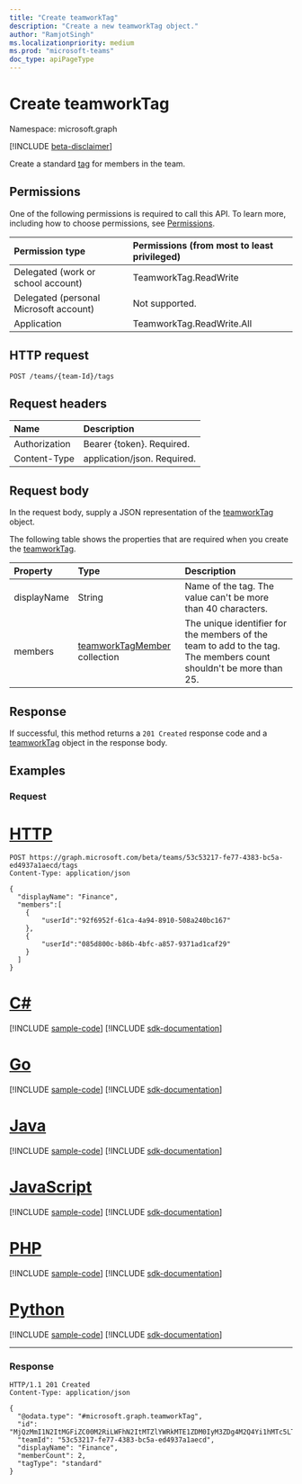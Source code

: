 ```yaml
---
title: "Create teamworkTag"
description: "Create a new teamworkTag object."
author: "RamjotSingh"
ms.localizationpriority: medium
ms.prod: "microsoft-teams"
doc_type: apiPageType
---
```


# Create teamworkTag
Namespace: microsoft.graph

[!INCLUDE [beta-disclaimer](../../includes/beta-disclaimer.md)]

Create a standard [tag](../resources/teamworktag.md) for members in the team. 

## Permissions
One of the following permissions is required to call this API. To learn more, including how to choose permissions, see [Permissions](/graph/permissions-reference).

|Permission type|Permissions (from most to least privileged)|
|:---|:---|
|Delegated (work or school account)|TeamworkTag.ReadWrite|
|Delegated (personal Microsoft account)|Not supported.|
|Application|TeamworkTag.ReadWrite.All|

## HTTP request

<!-- {
  "blockType": "ignored"
}
-->
``` http
POST /teams/{team-Id}/tags
```

## Request headers
|Name|Description|
|:---|:---|
|Authorization|Bearer {token}. Required.|
|Content-Type|application/json. Required.|

## Request body
In the request body, supply a JSON representation of the [teamworkTag](../resources/teamworktag.md) object.

The following table shows the properties that are required when you create the [teamworkTag](../resources/teamworktag.md).

|Property|Type|Description|
|:---|:---|:---|
|displayName|String|Name of the tag. The value can't be more than 40 characters.|
|members| [teamworkTagMember](../resources/teamworktagmember.md) collection | The unique identifier for the members of the team to add to the tag. The members count shouldn't be more than 25.|



## Response

If successful, this method returns a `201 Created` response code and a [teamworkTag](../resources/teamworktag.md) object in the response body.

## Examples

### Request


# [HTTP](#tab/http)
<!-- {
  "blockType": "request",
  "name": "create_teamworktag_from"
}
-->
``` http
POST https://graph.microsoft.com/beta/teams/53c53217-fe77-4383-bc5a-ed4937a1aecd/tags
Content-Type: application/json

{
  "displayName": "Finance",
  "members":[
	{
		"userId":"92f6952f-61ca-4a94-8910-508a240bc167"
	},
	{
		"userId":"085d800c-b86b-4bfc-a857-9371ad1caf29"
	}
  ]
}
```

# [C#](#tab/csharp)
[!INCLUDE [sample-code](../includes/snippets/csharp/create-teamworktag-from-csharp-snippets.md)]
[!INCLUDE [sdk-documentation](../includes/snippets/snippets-sdk-documentation-link.md)]

# [Go](#tab/go)
[!INCLUDE [sample-code](../includes/snippets/go/create-teamworktag-from-go-snippets.md)]
[!INCLUDE [sdk-documentation](../includes/snippets/snippets-sdk-documentation-link.md)]

# [Java](#tab/java)
[!INCLUDE [sample-code](../includes/snippets/java/create-teamworktag-from-java-snippets.md)]
[!INCLUDE [sdk-documentation](../includes/snippets/snippets-sdk-documentation-link.md)]

# [JavaScript](#tab/javascript)
[!INCLUDE [sample-code](../includes/snippets/javascript/create-teamworktag-from-javascript-snippets.md)]
[!INCLUDE [sdk-documentation](../includes/snippets/snippets-sdk-documentation-link.md)]

# [PHP](#tab/php)
[!INCLUDE [sample-code](../includes/snippets/php/create-teamworktag-from-php-snippets.md)]
[!INCLUDE [sdk-documentation](../includes/snippets/snippets-sdk-documentation-link.md)]

# [Python](#tab/python)
[!INCLUDE [sample-code](../includes/snippets/python/create-teamworktag-from-python-snippets.md)]
[!INCLUDE [sdk-documentation](../includes/snippets/snippets-sdk-documentation-link.md)]

---

### Response

<!-- {
  "blockType": "response",
  "truncated": true,
  "@odata.type": "microsoft.graph.teamworkTag"
}
-->
``` http
HTTP/1.1 201 Created
Content-Type: application/json

{
  "@odata.type": "#microsoft.graph.teamworkTag",
  "id": "MjQzMmI1N2ItMGFiZC00M2RiLWFhN2ItMTZlYWRkMTE1ZDM0IyM3ZDg4M2Q4Yi1hMTc5LTRkZDctOTNiMy1hOGQzZGUxYTIxMmUjI3RhY29VSjN2RGk==",
  "teamId": "53c53217-fe77-4383-bc5a-ed4937a1aecd",
  "displayName": "Finance",
  "memberCount": 2,
  "tagType": "standard"
}
```

